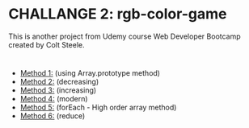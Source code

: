 # CHALLANGE 2: rgb-color-game
This is another project from Udemy course Web Developer Bootcamp created by Colt Steele.
#

- [Method 1:](#Method-1) (using Array.prototype method)
- [Method 2:](#Method-2) (decreasing)
- [Method 3:](#Method-3) (increasing)
- [Method 4:](#Method-4) (modern)
- [Method 5:](#Method-5) (forEach - High order array method)
- [Method 6:](#Method-6) (reduce)

